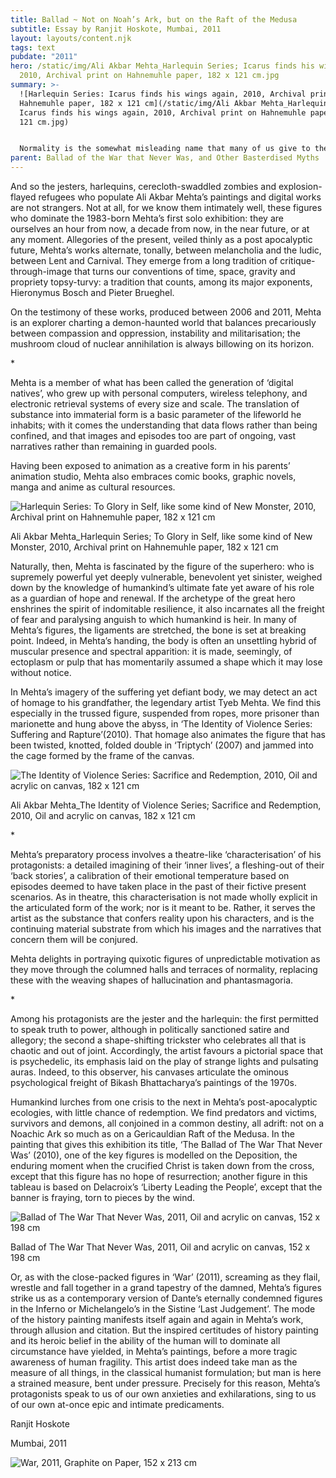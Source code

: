 ```yaml
---
title: Ballad ~ Not on Noah’s Ark, but on the Raft of the Medusa
subtitle: Essay by Ranjit Hoskote, Mumbai, 2011
layout: layouts/content.njk
tags: text
pubdate: "2011"
hero: /static/img/Ali Akbar Mehta_Harlequin Series; Icarus finds his wings again,
  2010, Archival print on Hahnemuhle paper, 182 x 121 cm.jpg
summary: >-
  ![Harlequin Series: Icarus finds his wings again, 2010, Archival print on
  Hahnemuhle paper, 182 x 121 cm](/static/img/Ali Akbar Mehta_Harlequin Series;
  Icarus finds his wings again, 2010, Archival print on Hahnemuhle paper, 182 x
  121 cm.jpg)


  Normality is the somewhat misleading name that many of us give to the present. It is often the only means of remaining sane while enduring the abrupt horrors and dehumanising provocations that surround us. The artist, however, is not obliged either to neutralise himself to these horrors and provocations; nor is he afraid of exploring the regimes of consciousness that lie beneath the sanctioned threshold of sanity.
parent: Ballad of the War that Never Was, and Other Basterdised Myths
---
```

And so the jesters, harlequins, cerecloth-swaddled zombies and explosion- flayed refugees who populate Ali Akbar Mehta’s paintings and digital works are not strangers. Not at all, for we know them intimately well, these figures who dominate the 1983-born Mehta’s first solo exhibition: they are ourselves an hour from now, a decade from now, in the near future, or at any moment. Allegories of the present, veiled thinly as a post apocalyptic future, Mehta’s works alternate, tonally, between melancholia and the ludic, between Lent and Carnival. They emerge from a long tradition of critique-through-image that turns our conventions of time, space, gravity and propriety topsy-turvy: a tradition that counts, among its major exponents, Hieronymus Bosch and Pieter Brueghel.

On the testimony of these works, produced between 2006 and 2011, Mehta is an explorer charting a demon-haunted world that balances precariously between compassion and oppression, instability and militarisation; the mushroom cloud of nuclear annihilation is always billowing on its horizon.

\*

Mehta is a member of what has been called the generation of ‘digital natives’, who grew up with personal computers, wireless telephony, and electronic retrieval systems of every size and scale. The translation of substance into immaterial form is a basic parameter of the lifeworld he inhabits; with it comes the understanding that data flows rather than being confined, and that images and episodes too are part of ongoing, vast narratives rather than remaining in guarded pools.

Having been exposed to animation as a creative form in his parents’ animation studio, Mehta also embraces comic books, graphic novels, manga and anime as cultural resources.

![Harlequin Series: To Glory in Self, like some kind of New Monster, 2010, Archival print on Hahnemuhle paper, 182 x 121 cm](https://ik.imagekit.io/mp/aam/tr:w-1000/Ali%20Akbar%20Mehta_Harlequin%20Series;%20To%20Glory%20in%20Self,%20like%20some%20kind%20of%20New%20Monster,%202010,%20Archival%20print%20on%20Hahnemuhle%20paper,%20182%20x%20121%20cm.jpg)

Ali Akbar Mehta_Harlequin Series; To Glory in Self, like some kind of New Monster, 2010, Archival print on Hahnemuhle paper, 182 x 121 cm

Naturally, then, Mehta is fascinated by the figure of the superhero: who is supremely powerful yet deeply vulnerable, benevolent yet sinister, weighed down by the knowledge of humankind’s ultimate fate yet aware of his role as a guardian of hope and renewal. If the archetype of the great hero enshrines the spirit of indomitable resilience, it also incarnates all the freight of fear and paralysing anguish to which humankind is heir. In many of Mehta’s figures, the ligaments are stretched, the bone is set at breaking point. Indeed, in Mehta’s handing, the body is often an unsettling hybrid of muscular presence and spectral apparition: it is made, seemingly, of ectoplasm or pulp that has momentarily assumed a shape which it may lose without notice.

In Mehta’s imagery of the suffering yet defiant body, we may detect an act of homage to his grandfather, the legendary artist Tyeb Mehta. We find this especially in the trussed figure, suspended from ropes, more prisoner than marionette and hung above the abyss, in ‘The Identity of Violence Series: Suffering and Rapture’(2010). That homage also animates the figure that has been twisted, knotted, folded double in ‘Triptych’ (2007) and jammed into the cage formed by the frame of the canvas.

![The Identity of Violence Series: Sacrifice and Redemption, 2010, Oil and acrylic on canvas, 182 x 121 cm](https://ik.imagekit.io/mp/aam/tr:w-1000/Ali%20Akbar%20Mehta_The%20Identity%20of%20Violence%20Series;%20Sacrifice%20and%20Redemption,%202010,%20Oil%20and%20acrylic%20on%20canvas,%20182%20x%20121%20cm.jpg)

Ali Akbar Mehta_The Identity of Violence Series; Sacrifice and Redemption, 2010, Oil and acrylic on canvas, 182 x 121 cm

\*

Mehta’s preparatory process involves a theatre-like ‘characterisation’ of his protagonists: a detailed imagining of their ‘inner lives’, a fleshing-out of their ‘back stories’, a calibration of their emotional temperature based on episodes deemed to have taken place in the past of their fictive present scenarios. As in theatre, this characterisation is not made wholly explicit in the articulated form of the work; nor is it meant to be. Rather, it serves the artist as the substance that confers reality upon his characters, and is the continuing material substrate from which his images and the narratives that concern them will be conjured.

Mehta delights in portraying quixotic figures of unpredictable motivation as they move through the columned halls and terraces of normality, replacing these with the weaving shapes of hallucination and phantasmagoria.

\*

Among his protagonists are the jester and the harlequin: the first permitted to speak truth to power, although in politically sanctioned satire and allegory; the second a shape-shifting trickster who celebrates all that is chaotic and out of joint. Accordingly, the artist favours a pictorial space that is psychedelic, its emphasis laid on the play of strange lights and pulsating auras. Indeed, to this observer, his canvases articulate the ominous psychological freight of Bikash Bhattacharya’s paintings of the 1970s.

Humankind lurches from one crisis to the next in Mehta’s post-apocalyptic ecologies, with little chance of redemption. We find predators and victims, survivors and demons, all conjoined in a common destiny, all adrift: not on a Noachic Ark so much as on a Gericauldian Raft of the Medusa. In the painting that gives this exhibition its title, ‘The Ballad of The War That Never Was’ (2010), one of the key figures is modelled on the Deposition, the enduring moment when the crucified Christ is taken down from the cross, except that this figure has no hope of resurrection; another figure in this tableau is based on Delacroix’s ‘Liberty Leading the People’, except that the banner is fraying, torn to pieces by the wind.

![Ballad of The War That Never Was, 2011, Oil and acrylic on canvas, 152 x 198 cm](https://ik.imagekit.io/mp/aam/tr:w-1000/Ballad%20of%20The%20War%20That%20Never%20Was,%202011,%20Oil%20and%20acrylic%20on%20canvas,%20152%20x%20198%20cm.jpg)

Ballad of The War That Never Was, 2011, Oil and acrylic on canvas, 152 x 198 cm

Or, as with the close-packed figures in ‘War’ (2011), screaming as they flail, wrestle and fall together in a grand tapestry of the damned, Mehta’s figures strike us as a contemporary version of Dante’s eternally condemned figures in the Inferno or Michelangelo’s in the Sistine ‘Last Judgement’. The mode of the history painting manifests itself again and again in Mehta’s work, through allusion and citation. But the inspired certitudes of history painting and its heroic belief in the ability of the human will to dominate all circumstance have yielded, in Mehta’s paintings, before a more tragic awareness of human fragility. This artist does indeed take man as the measure of all things, in the classical humanist formulation; but man is here a strained measure, bent under pressure. Precisely for this reason, Mehta’s protagonists speak to us of our own anxieties and exhilarations, sing to us of our own at-once epic and intimate predicaments.

Ranjit Hoskote

Mumbai, 2011

![War, 2011, Graphite on Paper, 152 x 213 cm](https://ik.imagekit.io/mp/aam/tr:w-1000/Ali%20Akbar%20Mehta_War,%202011,%20Graphite%20on%20Paper,%20152%20x%20213%20cm.jpg)
